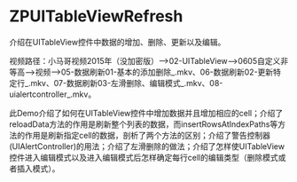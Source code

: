 # ZPUITableViewRefresh
介绍在UITableView控件中数据的增加、删除、更新以及编辑。

视频路径：小马哥视频2015年（没加密版）——>02-UITableView——>0605自定义非等高——>视频——>05-数据刷新01-基本的添加删除_.mkv、06-数据刷新02-更新特定行_.mkv、07-数据刷新03-左滑删除、编辑模式_.mkv、08-uialertcontroller_.mkv。

此Demo介绍了如何在UITableView控件中增加数据并且增加相应的cell；介绍了reloadData方法的作用是刷新整个列表的数据，而insertRowsAtIndexPaths等方法的作用是刷新指定cell的数据，剖析了两个方法的区别；介绍了警告控制器(UIAlertController)的用法；介绍了左滑删除的做法；介绍了怎样使UITableView控件进入编辑模式以及进入编辑模式后怎样确定每行cell的编辑类型（删除模式或者插入模式）。
